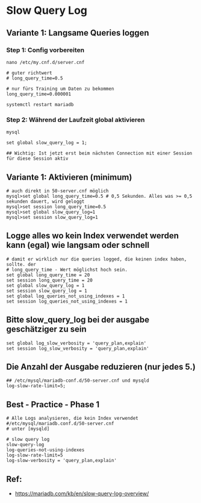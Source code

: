 # Slow Query Log

## Variante 1: Langsame Queries loggen

### Step 1: Config vorbereiten 

```
nano /etc/my.cnf.d/server.cnf
```

```
# guter richtwert 
# long_query_time=0.5

# nur fürs Training um Daten zu bekommen
long_query_time=0.000001
```

```
systemctl restart mariadb
```

### Step 2: Während der Laufzeit global aktivieren 

```
mysql
```

```
set global slow_query_log = 1;
```

```
## Wichtig: Ist jetzt erst beim nächsten Connection mit einer Session für diese Session aktiv
```


## Variante 1: Aktivieren (minimum) 

```
# auch direkt in 50-server.cnf möglich 
mysql>set global long_query_time=0.5 # 0,5 Sekunden. Alles was >= 0,5 sekunden dauert, wird geloggt 
mysql>set session long_query_time=0.5
mysql>set global slow_query_log=1 
mysql>set session slow_query_log=1 
```

## Logge alles wo kein Index verwendet werden kann (egal) wie langsam oder schnell 

```
# damit er wirklich nur die queries logged, die keinen index haben, sollte. der 
# long_query_time - Wert möglichst hoch sein. 
set global long_query_time = 20 
set session long_query_time = 20
set global slow_query_log = 1
set session slow_query_log = 1 
set global log_queries_not_using_indexes = 1
set session log_queries_not_using_indexes = 1 

```

## Bitte slow_query_log bei der ausgabe geschätziger zu sein

```
set global log_slow_verbosity = 'query_plan,explain'
set session log_slow_verbosity = 'query_plan,explain'

```

## Die Anzahl der Ausgabe reduzieren (nur jedes 5.) 

```
## /etc/mysql/mariadb-conf.d/50-server.cnf und mysqld 
log-slow-rate-limit=5;
```

## Best - Practice - Phase 1 

```
# Alle Logs analysieren, die kein Index verwendet 
#/etc/mysql/mariadb.conf.d/50-server.cnf 
# unter [mysqld]

# slow query log 
slow-query-log
log-queries-not-using-indexes
log-slow-rate-limit=5
log-slow-verbosity = 'query_plan,explain'
```


## Ref: 

 * https://mariadb.com/kb/en/slow-query-log-overview/
